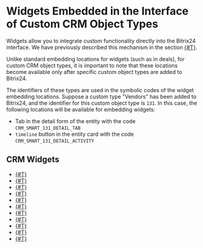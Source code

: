 # Widgets Embedded in the Interface of Custom CRM Object Types

Widgets allow you to integrate custom functionality directly into the Bitrix24 interface. We have previously described this mechanism in the section [{#T}](../../widgets/index.md).

Unlike standard embedding locations for widgets (such as in deals), for custom CRM object types, it is important to note that these locations become available only after specific custom object types are added to Bitrix24.

The identifiers of these types are used in the symbolic codes of the widget embedding locations. Suppose a custom type "Vendors" has been added to Bitrix24, and the identifier for this custom object type is `131`. In this case, the following locations will be available for embedding widgets:

- Tab in the detail form of the entity with the code `CRM_SMART_131_DETAIL_TAB`
- `timeline` button in the entity card with the code `CRM_SMART_131_DETAIL_ACTIVITY`

## CRM Widgets

- [{#T}](../../widgets/crm/index.md)
- [{#T}](../../widgets/crm/list-toolbar.md)
- [{#T}](../../widgets/crm/detail-tab.md)
- [{#T}](../../widgets/crm/detail-activity.md)
- [{#T}](../../widgets/crm/detail-toolbar.md)
- [{#T}](../../widgets/crm/activity-timeline-menu.md)
- [{#T}](../../widgets/crm/document-generator-button.md)
- [{#T}](../../widgets/crm/robot-designer-toolbar.md)
- [{#T}](../../widgets/crm/funnels-toolbar.md)
- [{#T}](../../widgets/crm/analytics-menu.md)
- [{#T}](../../widgets/crm/analytics-toolbar.md)